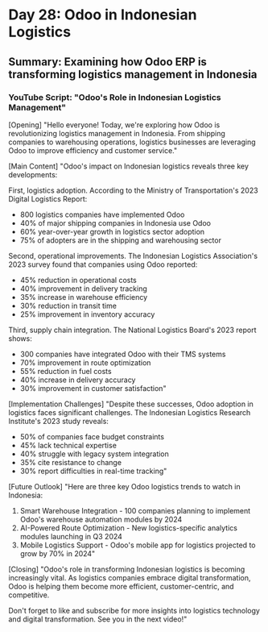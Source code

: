 # Day 28: Odoo in Indonesian Logistics
## Summary: Examining how Odoo ERP is transforming logistics management in Indonesia

### YouTube Script: "Odoo's Role in Indonesian Logistics Management"

[Opening]
"Hello everyone! Today, we're exploring how Odoo is revolutionizing logistics management in Indonesia. From shipping companies to warehousing operations, logistics businesses are leveraging Odoo to improve efficiency and customer service."

[Main Content]
"Odoo's impact on Indonesian logistics reveals three key developments:

First, logistics adoption. According to the Ministry of Transportation's 2023 Digital Logistics Report:
- 800 logistics companies have implemented Odoo
- 40% of major shipping companies in Indonesia use Odoo
- 60% year-over-year growth in logistics sector adoption
- 75% of adopters are in the shipping and warehousing sector

Second, operational improvements. The Indonesian Logistics Association's 2023 survey found that companies using Odoo reported:
- 45% reduction in operational costs
- 40% improvement in delivery tracking
- 35% increase in warehouse efficiency
- 30% reduction in transit time
- 25% improvement in inventory accuracy

Third, supply chain integration. The National Logistics Board's 2023 report shows:
- 300 companies have integrated Odoo with their TMS systems
- 70% improvement in route optimization
- 55% reduction in fuel costs
- 40% increase in delivery accuracy
- 30% improvement in customer satisfaction"

[Implementation Challenges]
"Despite these successes, Odoo adoption in logistics faces significant challenges. The Indonesian Logistics Research Institute's 2023 study reveals:
- 50% of companies face budget constraints
- 45% lack technical expertise
- 40% struggle with legacy system integration
- 35% cite resistance to change
- 30% report difficulties in real-time tracking"

[Future Outlook]
"Here are three key Odoo logistics trends to watch in Indonesia:

1. Smart Warehouse Integration - 100 companies planning to implement Odoo's warehouse automation modules by 2024
2. AI-Powered Route Optimization - New logistics-specific analytics modules launching in Q3 2024
3. Mobile Logistics Support - Odoo's mobile app for logistics projected to grow by 70% in 2024"

[Closing]
"Odoo's role in transforming Indonesian logistics is becoming increasingly vital. As logistics companies embrace digital transformation, Odoo is helping them become more efficient, customer-centric, and competitive.

Don't forget to like and subscribe for more insights into logistics technology and digital transformation. See you in the next video!" 